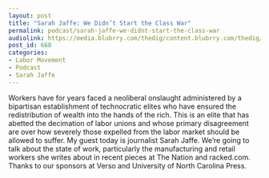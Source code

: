 ```yaml
---
layout: post
title: "Sarah Jaffe: We Didn’t Start the Class War"
permalink: podcast/sarah-jaffe-we-didnt-start-the-class-war
audiolink: https://media.blubrry.com/thedig/content.blubrry.com/thedig/The_Dig_-_EP_33_-_Jaffe.mp3
post_id: 668
categories: 
- Labor Movement
- Podcast
- Sarah Jaffe
---
```


Workers have for years faced a neoliberal onslaught administered by a bipartisan establishment of technocratic elites who have ensured the redistribution of wealth into the hands of the rich. This is an elite that has abetted the decimation of labor unions and whose primary disagreement are over how severely those expelled from the labor market should be allowed to suffer. My guest today is journalist Sarah Jaffe. We’re going to talk about the state of work, particularly the manufacturing and retail workers she writes about in recent pieces at The Nation and racked.com. Thanks to our sponsors at Verso and University of North Carolina Press.